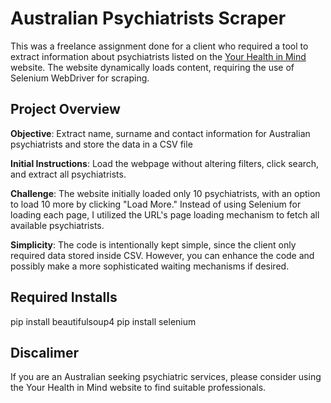 # Australian Psychiatrists Scraper

This was a freelance assignment done for a client who required a tool to extract information about psychiatrists 
listed on the [Your Health in Mind](https://www.yourhealthinmind.org/find-a-psychiatrist/) website.
The website dynamically loads content, requiring the use of Selenium WebDriver for scraping.


## Project Overview

**Objective**: Extract name, surname and contact information for Australian psychiatrists and store the data in a CSV file

**Initial Instructions**: Load the webpage without altering filters, click search, and extract all psychiatrists.

**Challenge**: The website initially loaded only 10 psychiatrists, with an option to load 10 more by clicking "Load More." 
Instead of using Selenium for loading each page, I utilized the URL's page loading mechanism to fetch all available 
psychiatrists.

**Simplicity**: The code is intentionally kept simple, since the client only required data stored inside CSV.
However, you can enhance the code and possibly make a more sophisticated waiting mechanisms if desired.


## Required Installs
pip install beautifulsoup4
pip install selenium


## Discalimer

If you are an Australian seeking psychiatric services, please consider using the Your Health in Mind website to find 
suitable professionals.
